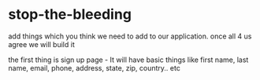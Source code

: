 # stop-the-bleeding

add things which you think we need to add to our application. once all 4 us
agree we will build it

the first thing is sign up page - It will have basic things like first name, last name,
email, phone, address, state, zip, country.. etc